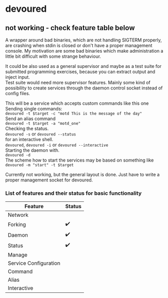 # devoured  
## not working - check feature table below  

A wrapper around bad binaries, which are not handling SIGTERM properly, are crashing when stdin is closed or don't have a proper management console. My motivation are some bad binaries which make administration a little bit difficult with some strange behaviour.  

It could be also used as a general supervisor and maybe as a test suite for submitted programming exercises, because you can extract output and inject input.  
Test suite would need more supervisor features. Mainly some kind of possibility to create services through the daemon control socket instead of config files.  

This will be a service which accepts custom commands like this one  
Sending single commands:  
`devoured -t $target -c "motd This is the message of the day"`  
Send an alias command  
`devoured -t $target -a "motd_one"`  
Checking the status.  
`devoured -s` or `devoured --status`  
for an interactive shell.  
`devoured`, `devoured -i` or `devoured --interactive`  
Starting the daemon with.  
`devoured -d`  
The scheme how to start the services may be based on something like  
`devoured -m "start" -t $target`  

Currently not working, but the general layout is done. Just have to write a proper management socket for devoured.  

### List of features and their status for basic functionality  

| Feature	| Status	|
|-----------|-----------|
| Network	| 			|
| Forking	| :heavy_check_mark: |
| Daemon	| :heavy_check_mark: |
| Status	| :heavy_check_mark: |
| Manage	|			|
| Service Configuration |		|
| Command	|			|
| Alias		|			|
| Interactive |			|
